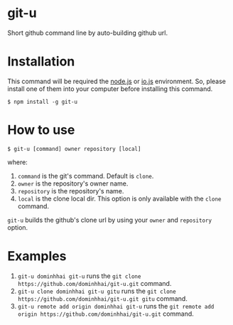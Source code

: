 # git-u

Short github command line by auto-building github url.

# Installation

This command will be required the [node.js](http://nodejs.org/) or [io.js](https://iojs.org/en/index.html) environment. So, please install one of them into your computer before installing this command.

```
$ npm install -g git-u
```

# How to use

```
$ git-u [command] owner repository [local]
```

where:

1. `command` is the git's command. Default is `clone`.
2. `owner` is the repository's owner name.
3. `repository` is the repository's name.
4. `local` is the clone local dir. This option is only available with the `clone` command.

`git-u` builds the github's clone url by using your `owner` and `repository` option.

# Examples

1. `git-u dominhhai git-u` runs the `git clone https://github.com/dominhhai/git-u.git` command.
2. `git-u clone dominhhai git-u gitu` runs the `git clone https://github.com/dominhhai/git-u.git gitu` command.
3. `git-u remote add origin dominhhai git-u` runs the `git remote add origin https://github.com/dominhhai/git-u.git` command.



